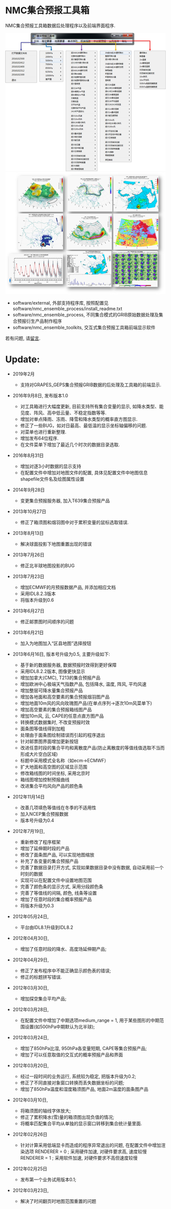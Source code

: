 # NMC集合预报工具箱
NMC集合预报工具箱数据后处理程序以及前端界面程序.

![](toolkits_menu.png)<!-- -->
![](toolkits_figures.png)<!-- -->

* software/external, 外部支持程序库, 按照配置见software/nmc_ensemble_process/install_readme.txt
* software/nmc_ensemble_process, 不同集合模式的GRIB原始数据处理及集合预报衍生产品制作程序
* software/nmc_ensemble_toolkits, 交互式集合预报工具箱前端显示软件

若有问题, 请[留言](https://github.com/nmcdev/nmc_ens_toolkits/issues).

# Update:
* 2019年2月
  - 支持对GRAPES_GEPS集合预报GRIB数据的后处理及工具箱的前端显示.

* 2016年9月8日, 发布版本1.0
  - 对工具箱进行大幅度更新, 目前支持所有集合变量的显示, 如降水类型、能见度、阵风、高中低云量、不稳定指数等等.
  - 增加对单点降雨、冻雨、降雪和降水类型的概率直方图显示.
  - 修正了一些BUG，如对日最高、最低温的显示坐标轴偏移的问题.
  - 对菜单也进行重新整理.
  - 增加发布64位程序.
  - 在文件菜单下增加了最近几个时次的数据目录选取.

* 2016年8月31日
  - 增加对逐3小时数据的显示支持
  - 在配置文件中增加对地图文件的配置, 具体见配置文件中地图信息shapefile文件名及绘图属性设置

* 2014年9月28日
  - 变更集合预报服务器, 加入T639集合预报产品

* 2013年10月27日
  - 修正了箱须图和烟羽图中对于累积变量的鼠标选取错误.

* 2013年8月13日
  - 解决球面投影下地图重置出现的错误

* 2013年7月26日
  - 修正北半球地图投影的BUG

* 2013年7月23日
  - 增加ECMWF的月预报数据产品, 并添加相应文档
  - 采用IDL8.2.3版本
  - 将版本升级到0.6

* 2013年6月27日
  - 修正邮票图时间顺序的问题

* 2013年6月21日
  - 加入为地图加入“区县地图”选择按钮

* 2013年6月16日, 版本号升级为0.5, 主要升级如下:
    - 基于新的数据服务器, 数据预报时效得到更好保障
    - 采用IDL8.2.2版本, 图像更快显示
    - 增加加拿大(CMC), T213的集合预报产品
    - 增加欧洲中心极端天气指数产品, 包括降水, 温度, 阵风, 平均风速
    - 增加整层可降水量集合预报产品
    - 增加各地面和高空要素的集合预报烟羽图产品
    - 增加地面10m风的风向玫瑰图产品(在单点序列->逐次10m风菜单下)
    - 增加高空要素的集合预报箱线图产品
    - 增加10m风, 云, CAPE的任意点直方图产品
    - 转换模式数据集时, 不改变预报时效
    - 面条图等值线得到加粗
    - 处理由于面条图绘制错误而引起的程序退出
    - 针对邮票图界面增加更新按钮
    - 改进任意时段的集合平均和离散度产品(防止离散度的等值线值选取不当而形成大片空白区域)
    - 标题中采用模式全名称（如ecm->ECMWF）
    - 扩大地面和高空图的区域显示范围
    - 修改箱线图的时间坐标, 采用北京时
    - 箱线图增加控制预报曲线
    - 改进集合平均风向产品的颜色条

* 2012年11月14日
    - 改善几项填色等值线在冬季的不适用性
    - 加入NCEP集合预报数据
    - 版本号升级为0.4
    
* 2012年7月19日,
    - 重新修改了程序框架
    - 增加了延伸期时段的产品
    - 修改了面条图产品, 可以实现地图缩放
    - 补充了各变量的集合预报产品
    - 完善了数据目录打开方式, 实现如果数据目录中没有数据, 自动采用前一个时刻的数据
    - 实现可以在配置文件中设置地图范围
    - 完善了颜色条的显示方式, 采用分段颜色条
    - 完善了等值线的间隔, 颜色, 线条等设置
    - 增加了任意时段的集合概率预报产品
    - 将版本升级为0.3
    
* 2012年05月24日,
    - 平台由IDL8.1升级到IDL8.2
    
* 2012年04月30日,
    - 增加了任意时段的降水、高度场延伸期产品;

* 2012年04月29日,
    - 修正了发布程序中不能正确显示颜色表的错误;
    - 修正的标题拼写错误.
    
* 2012年03月30日,
    - 增加探空集合平均产品;
    
* 2012年03月28日,
    - 在配置文件中增加了中期选项medium_range = 1,
        用于某些图形的中期范围设置(如500hPa中期默认为北半球);
        
* 2012年03月24日,
    - 增加了850hPa比湿, 950hPa各变量短期, CAPE等集合预报产品;
    - 增加了可以任意取值的交互式的概率预报产品和界面
    
* 2012年03月20日,
    - 经过一段时间的业务运行, 系统较为稳定, 把版本升级为0.2;
    - 修正了不同直接对象窗口转换而丢失数据坐标的问题;
    - 增加了850hPa温度和湿度箱须图产品, 地面2m温度的面条图产品
    
* 2012年03月10日,
    - 将箱须图的轴线字体放大;
    - 修正了累积降水(雪)量的箱须图出现负值的情况;
    - 将概率匹配集合平均从单独的显示窗口转移到集合统计量里面.
    
* 2012年02月26日
    - 针对计算采用低端显卡而造成的程序异常退出的问题, 
      在配置文件中增加渲染选项
      RENDERER = 0 ; 采用硬件加速, 对硬件要求高, 速度较慢
      RENDERER = 1 ; 采用软件加速, 对硬件要求不高但速度较慢
   
* 2012年02月25日
    - 发布第一个业务试用版本0.1;
    
* 2012年03月23日,
    - 解决了时间翻页时地图范围重置的问题
